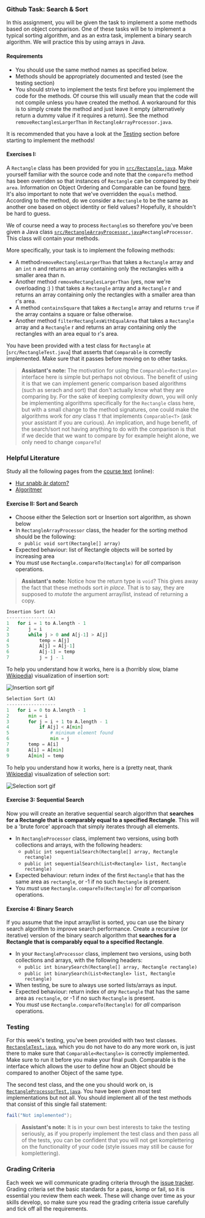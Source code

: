 
### Github Task: Search & Sort
In this assignment, you will be given the task to implement a some methods
based on object comparison. One of these tasks will be to implement a
typical sorting algorithm, and as an extra task, implement a binary search algorithm.
We will practice this by using arrays in Java.

#### Requirements
- You should use the same method names as specified below.
- Methods should be appropriately documented and tested (see the testing section)
- You should strive to implement the tests first before you implement the code for the methods. Of course 
this will usually mean that the code will not compile unless you have created the method. A workaround for
this is to simply create the method and just leave it empty (alternatively return a dummy value if it requires
a return). See the method `removeRectanglesLargerThan` in `RectangleArrayProcessor.java`.

It is recommended that you have a look at the [Testing](#testing) section
before starting to implement the methods!

#### Exercises I:
A `Rectangle` class has been provided for you in [`src/Rectangle.java`](src/Rectangle.java). Make
yourself familiar with the source code and note that the `compareTo` method has been overriden so that instances of
 `Rectangle` can be compared by their `area`. Information on Object Ordering and
Comparable can be found
[here](https://docs.oracle.com/javase/tutorial/collections/interfaces/order.html).
It's also important to note that we've overridden the `equals` method. According to the method, do we consider 
a `Rectangle` to be the same as another one based on object identity or field values? Hopefully, it 
shouldn't be hard to guess. 


We of course need a way to process `Rectangle`s so therefore you've been given a Java class 
[`src/RectangleArrayProcessor.java`](src/RectangleArrayProcessor.java)`RectangleProcessor`.
 This class will contain your methods.

More specifically, your task is to implement the following methods:
- A method`removeRectanglesLargerThan` that takes a `Rectangle` array and an `int` n and returns an array
containing only the rectangles with a smaller area than n.
- Another method `removeRectanglesLargerThan` (yes, now we're overloading :) ) that takes a `Rectangle` array 
and a `Rectangle` r and returns an array containing only the rectangles with a smaller area than r's area.
- A method `containsSquare` that takes a `Rectangle` array and returns `true` if the array contains a square
or false otherwise.
 - Another method `filterRectanglesWithEqualArea` that takes a `Rectangle` array 
 and a `Rectangle` r and returns an array containing only the rectangles with an area equal to r's area.

You have been provided with a test class for `Rectangle` at [`src/RectangleTest.java`] that
asserts that `Comparable` is correctly implemented. Make sure that it passes
before moving on to other tasks.

> **Assistant's note:** The motivation for using the `Comparable<Rectangle>`
> interface here is simple but perhaps not obvious. The benefit of using it is
> that we can implement generic comparison based algorithms (such as serach and
> sort) that don't actually know what they are comparing by. For the sake of
> keeping complexity down, you will only be implementing algorithms
> specifically for the `Rectangle` class here, but with a small change to the method
> signatures, one could make the algorithms work for _any_ class `T` that
> implements `Comparable<T>` (ask your assistant if you are curious). An
> implication, and huge benefit, of the search/sort not having anything to do
> with the comparison is that if we decide that we want to compare by for
> example height alone, we only need to change `compareTo`!



### Helpful Literature
Study all the following pages from the
[course text](http://www.nada.kth.se/~snilsson/algoritmer/) (online):

- [Hur snabb är datorn?](http://www.nada.kth.se/~snilsson/algoritmer/tid)
- [Algoritmer](http://www.nada.kth.se/~snilsson/algoritmer/algoritmer)

#### Exercise II: Sort and Search

* Choose either the Selection sort or Insertion sort algorithm, as shown below
* In `RectangleArrayProcessor` class, the header for the sorting method
  should be the following:
    * `public void sort(Rectangle[] array)`
* Expected behaviour: list of Rectangle objects will be sorted by increasing area
* You _must_ use `Rectangle.compareTo(Rectangle)` for _all_ comparison operations.

> **Assistant's note:** Notice how the return type is `void`? This gives away
> the fact that these methods sort _in place_. That is to say, they are
> supposed to _mutate_ the argument array/list, instead of returning a copy.

```python
Insertion Sort (A)
------------------
1   for i = 1 to A.length - 1
2       j = i
3       while j > 0 and A[j-1] > A[j]
4           temp = A[j]
5           A[j] = A[j-1]
6           A[j-1] = temp
7           j = j - 1
```
To help you understand how it works, here is a (horribly slow, blame
[Wikipedia](https://en.wikipedia.org/wiki/Insertion_sort)) visualization of
insertion sort:

![Insertion sort gif](https://upload.wikimedia.org/wikipedia/commons/0/0f/Insertion-sort-example-300px.gif)

```python
Selection Sort (A)
------------------
1   for i = 0 to A.length - 1
2       min = i
3       for j = i + 1 to A.length - 1
4           if A[j] < A[min]
5               # minimum element found
6               min = j
7       temp = A[i]
8       A[i] = A[min]
9       A[min] = temp
```
To help you understand how it works, here is a (pretty neat, thank
[Wikipedia](https://en.wikipedia.org/wiki/Selection_sort)) visualization of
selection sort:

![Selection sort gif](https://upload.wikimedia.org/wikipedia/commons/9/94/Selection-Sort-Animation.gif)

#### Exercise 3: Sequential Search
Now you will create an iterative sequential search algorithm that **searches
for a Rectangle that is comparably equal to a specified Rectangle**. This will be a 'brute
force' approach that simply iterates through all elements.

* In `RectangleProcessor` class, implement two versions, using both collections and
  arrays, with the following headers:
    * `public int sequentialSearch(Rectangle[] array, Rectangle rectangle)`
    * `public int sequentialSearch(List<Rectangle> list, Rectangle rectangle)`
* Expected behaviour: return index of the first `Rectangle` that has the same area
  as `rectangle`, or -1 if no such `Rectangle` is present.
* You _must_ use `Rectangle.compareTo(Rectangle)` for _all_ comparison operations.

#### Exercise 4: Binary Search
If you assume that the input array/list is sorted, you can use the binary
search algorithm to improve search performance. Create a recursive (or
iterative) version of the binary search algorithm that **searches for a
Rectangle that is comparably equal to a specified Rectangle**.

* In your `RectangleProcessor` class, implement two versions, using both collections
  and arrays, with the following headers:
    * `public int binarySearch(Rectangle[] array, Rectangle rectangle)`
    * `public int binarySearch(List<Rectangle> list, Rectangle rectangle)`
* When testing, be sure to always use sorted lists/arrays as input.
* Expected behaviour: return index of _any_ `Rectangle` that has the same area
  as `rectangle`, or -1 if no such `Rectangle` is present.
* You _must_ use `Rectangle.compareTo(Rectangle)` for _all_ comparison operations.

### Testing
For this week's testing, you've been provided with two test classes.
[`RectangleTest.java`](src/RectangleTest.java), which you do not have to do any more work on,
is just there to make sure that `Comparable<Rectangle>` is correctly implemented.
Make sure to run it before you make your final push. Comparable is the interface which allows
the user to define how an Object should be compared to another Object of the same type.

The second test class, and the one you should work on, is
[`RectangleProcessorTest.java`](src/RectangleProcessorTest.java). You have been given most
test implementations but not all. You should implement all of the test methods
that consist of this single fail statement:

```java
fail("Not implemented");
```

> **Assistant's note:** It is in your own best interests to take the testing
> seriously, as if you properly implement the test class and then pass all of
> the tests, you can be confident that you will not get komplettering on the
> functionality of your code (style issues may still be cause for
> komplettering).

### Grading Criteria
Each week we will communicate grading criteria through the [issue tracker](../../issues/). Grading criteria set the basic standards for a pass, komp or fail, so it is essential you review them each week. These will change over time as your skills develop, so make sure you read the grading criteria issue carefully and tick off all the requirements.
